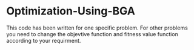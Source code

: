 # Optimization-Using-BGA

This code has been written for one specific problem. For other problems you need to change the objevtive function and fitness value function according to your requirment.
